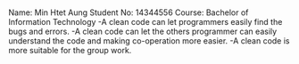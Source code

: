 #
##
Name: Min Htet Aung
Student No: 14344556
Course: Bachelor of Information Technology
-A clean code can let programmers easily find the bugs and errors.
-A clean code can let the others programmer can easily understand the code and making co-operation more easier.
-A clean code is more suitable for the group work.
